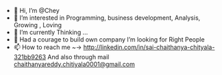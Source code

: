 - 👋 Hi, I’m @Chey
- 👀 I’m interested in  Programming, business development,  Analysis, Growing , Loving 
- 🌱 I’m currently Thinking ...
- 💞️ Had a courage to build own company I’m looking for Right People 
- 📫 How to reach me ~-> http://linkedin.com/in/sai-chaithanya-chityala-321bb9263  And also through mail chaithanyareddy.chitiyala0001@gmail.com

<!---
Chey-000/Chey-000 is a ✨ special ✨ repository because its `README.md` (this file) appears on your GitHub profile.
You can click the Preview link to take a look at your changes.
--->
